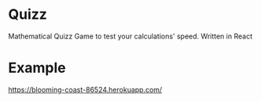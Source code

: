 # Quizz

Mathematical Quizz Game to test your calculations' speed. Written in React

# Example
https://blooming-coast-86524.herokuapp.com/
